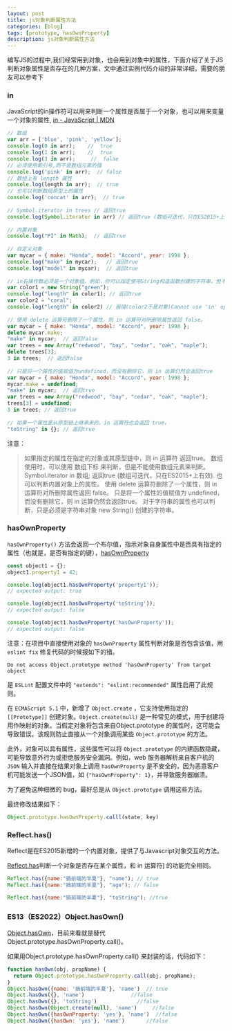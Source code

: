 ```yaml
---
layout: post
title: js对象判断属性方法
categories: [blog]
tags: [prototype, hasOwnProperty]
description: js对象判断属性方法
---
```


编写JS的过程中,我们经常用到对象，也会用到对象中的属性，下面介绍了关于JS判断对象属性是否存在的几种方案，文中通过实例代码介绍的非常详细，需要的朋友可以参考下

### in

JavaScript的in操作符可以用来判断一个属性是否属于一个对象，也可以用来变量一个对象的属性, [in - JavaScript | MDN](https://developer.mozilla.org/zh-CN/docs/Web/JavaScript/Reference/Operators/in)

``` js
// 数组
var arr = ['blue', 'pink', 'yellow'];
console.log(0 in arr);    //  true
console.log(1 in arr);    //  true
console.log(3 in arr);     //  falae 
// 必须使用索引号,而不是数组元素的值
console.log('pink' in arr);  // false
// 数组上有 length 属性
console.log(length in arr);  // true
// 也可以判断数组原型上的属性
console.log('concat' in arr);  // true
 
// Symbol.iterator in trees // 返回true 
console.log(Symbol.iterator in arr) // 返回true (数组可迭代，只在ES2015+上有效)
 
// 内置对象
console.log("PI" in Math);  // 返回true
 
// 自定义对象
var mycar = { make: "Honda", model: "Accord", year: 1998 };
console.log("make" in mycar);   // 返回true
console.log("model" in mycar);  // 返回true
 
// in右操作数必须是一个对象值。例如，你可以指定使用String构造函数创建的字符串，但不能指定字符串文字。
var color1 = new String("green");
console.log("length" in color1); // 返回true
var color2 = "coral";
console.log("length" in color2) // 报错(color2不是对象)Cannot use 'in' operator to search for 'length' in coral
 
// 使用 delete 运算符删除了一个属性，则 in 运算符对所删除属性返回 false。
var mycar = { make: "Honda", model: "Accord", year: 1998 };
delete mycar.make;
"make" in mycar;  // 返回false
var trees = new Array("redwood", "bay", "cedar", "oak", "maple");
delete trees[3];
3 in trees;  // 返回false
 
// 只是将一个属性的值赋值为undefined，而没有删除它，则 in 运算仍然会返回true
var mycar = { make: "Honda", model: "Accord", year: 1998 };
mycar.make = undefined;
"make" in mycar;  // 返回true
var trees = new Array("redwood", "bay", "cedar", "oak", "maple");
trees[3] = undefined;
3 in trees; // 返回true
 
// 如果一个属性是从原型链上继承来的，in 运算符也会返回 true。
"toString" in {}; // 返回true
```

注意：

> 如果指定的属性在指定的对象或其原型链中，则 in 运算符 返回true。 
> 数组使用时，可以使用 数组下标 来判断，但是不能使用数组元素来判断。
> Symbol.iterator in 数组;     返回true (数组可迭代，只在ES2015+上有效).
> 也可以判断内置对象上的属性。
> 使用 delete 运算符删除了一个属性，则 in 运算符对所删除属性返回 false。
> 只是将一个属性的值赋值为 undefined，而没有删除它，则 in 运算仍然会返回true。
> 对于字符串的属性也可以判断，只是必须是字符串对象 new String() 创建的字符串。

### hasOwnProperty

`hasOwnProperty()` 方法会返回一个布尔值，指示对象自身属性中是否具有指定的属性（也就是，是否有指定的键），[hasOwnProperty](https://developer.mozilla.org/zh-CN/docs/Web/JavaScript/Reference/Global_Objects/Object/hasOwnProperty)

```js
const object1 = {};
object1.property1 = 42;

console.log(object1.hasOwnProperty('property1'));
// expected output: true

console.log(object1.hasOwnProperty('toString'));
// expected output: false

console.log(object1.hasOwnProperty('hasOwnProperty'));
// expected output: false

```


注意：在项目中直接使用对象的 `hasOwnProperty` 属性判断对象是否包含该值，用`eslint fix` 修复代码的时候报如下的错。

```
Do not access Object.prototype method 'hasOwnProperty' from target object
```

是 `ESLint` 配置文件中的 `"extends": "eslint:recommended"` 属性启用了此规则。

在 `ECMAScript 5.1` 中，新增了 `Object.create` ，它支持使用指定的 `[[Prototype]]` 创建对象。`Object.create(null)` 是一种常见的模式，用于创建将用作映射的对象。当假定对象将包含来自Object.prototype 的属性时，这可能会导致错误。该规则防止直接从一个对象调用某些 `Object.prototype` 的方法。

此外，对象可以具有属性，这些属性可以将 `Object.prototype` 的内建函数隐藏，可能导致意外行为或拒绝服务安全漏洞。例如，web 服务器解析来自客户机的 `JSON` 输入并直接在结果对象上调用 `hasOwnProperty` 是不安全的，因为恶意客户机可能发送一个JSON值，如 `{"hasOwnProperty": 1}`，并导致服务器崩溃。

为了避免这种细微的 bug，最好总是从 `Object.prototype` 调用这些方法。

最终修改结果如下：

```js
Object.prototype.hasOwnProperty.calll(state, key)
```

### Reflect.has()

Reflect是在ES2015新增的一个内置对象，提供了与Javascript对象交互的方法。

[Reflect.has](https://developer.mozilla.org/zh-CN/docs/Web/JavaScript/Reference/Global_Objects/Reflect/has)判断一个对象是否存在某个属性，和 in 运算符] 的功能完全相同。

```js
Reflect.has({name:"搞前端的半夏"}, "name"); // true
Reflect.has({name:"搞前端的半夏"}, "age"); // false

Reflect.has({name:"搞前端的半夏"}, "toString"); //true
```

### ES13（ES2022）Object.hasOwn()

[Object.hasOwn](https://developer.mozilla.org/zh-CN/docs/Web/JavaScript/Reference/Global_Objects/Object/hasOwn)，目前来看就是替代Object.prototype.hasOwnProperty.call()。

如果用Object.prototype.hasOwnProperty.call() 来封装的话，代码如下：

```js
function hasOwn(obj, propName) {
  return Object.prototype.hasOwnProperty.call(obj, propName);
}
Object.hasOwn({name: '搞前端的半夏'}, 'name')  // true
Object.hasOwn({}, 'name')               //false
Object.hasOwn({}, 'toString')             //false
Object.hasOwn(Object.create(null), 'name')     //false
Object.hasOwn({hasOwnProperty: 'yes'}, 'name')  //false
Object.hasOwn({hasOwn: 'yes'}, 'name')		 //false
```


